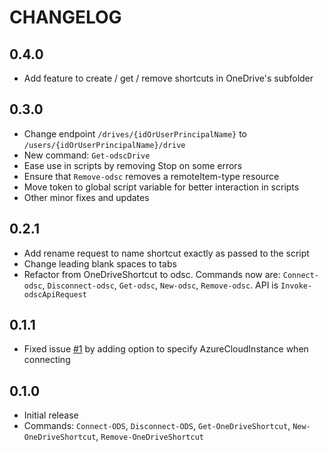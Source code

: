 # CHANGELOG

## 0.4.0

* Add feature to create / get / remove shortcuts in OneDrive's subfolder

## 0.3.0

* Change endpoint `/drives/{idOrUserPrincipalName}` to `/users/{idOrUserPrincipalName}/drive`
* New command: `Get-odscDrive`
* Ease use in scripts by removing Stop on some errors
* Ensure that `Remove-odsc` removes a remoteItem-type resource
* Move token to global script variable for better interaction in scripts
* Other minor fixes and updates

## 0.2.1

* Add rename request to name shortcut exactly as passed to the script
* Change leading blank spaces to tabs
* Refactor from OneDriveShortcut to odsc. Commands now are: `Connect-odsc`, `Disconnect-odsc`, `Get-odsc`, `New-odsc`, `Remove-odsc`. API is `Invoke-odscApiRequest`

## 0.1.1

*   Fixed issue [#1](https://github.com/derpenstiltskin/onedriveshortcuts/issues/1#issue-1504890237) by adding option to specify AzureCloudInstance when connecting

## 0.1.0

*   Initial release
*   Commands: `Connect-ODS`, `Disconnect-ODS`, `Get-OneDriveShortcut`, `New-OneDriveShortcut`, `Remove-OneDriveShortcut`

